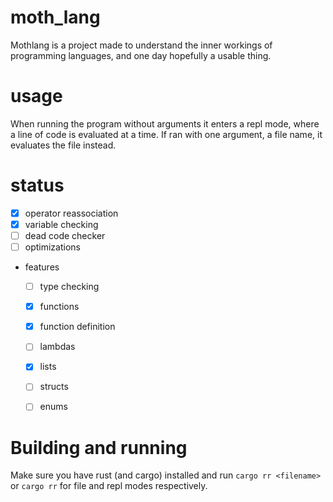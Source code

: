 # moth_lang
Mothlang is a project made to understand the inner workings of programming languages, and one day hopefully a usable thing.

# usage
When running the program without arguments it enters a repl mode, where a line of code is evaluated at a time. If ran with one argument, a file name, it evaluates the file instead.

# status
- [x] operator reassociation
- [x] variable checking
- [ ] dead code checker
- [ ] optimizations
- features
  - [ ] type checking
  - [x] functions
  - [x] function definition
  - [ ] lambdas
  - [x] lists
  - [ ] structs
  - [ ] enums


# Building and running
Make sure you have rust (and cargo) installed and run `cargo rr <filename>` or `cargo rr` for file and repl modes respectively.
